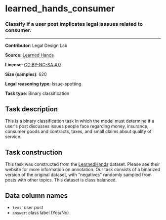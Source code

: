 # learned_hands_consumer

### Classify if a user post implicates legal isssues related to consumer.
---

**Contributor**: Legal Design Lab

**Source**: [Learned Hands](https://spot.suffolklitlab.org/data/#learnedhands)

**License**: [CC BY-NC-SA 4.0](https://creativecommons.org/licenses/by-nc-sa/4.0/)

**Size (samples)**: 620

**Legal reasoning type**: Issue-spotting

**Task type**: Binary classification

## Task description

This is a binary classification task in which the model must determine if a user's post discusses issues people face regarding money, insurance, consumer goods and contracts, taxes, and small claims about quality of service.

## Task construction

This task was constructed from the [LearnedHands](https://suffolklitlab.org/) dataset. Please see their website for more information on annotation. Our task consists of a binarized version of the original dataset, with "negatives" randomly sampled from posts with other topics. This dataset is class balanced.

## Data column names

- `text`: user post
- `answer`: class label (Yes/No)